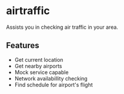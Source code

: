 # airtraffic
Assists you in checking air traffic in your area.

## Features
* Get current location
* Get nearby airports
* Mock service capable
* Network availabillity checking
* Find schedule for airport's flight
